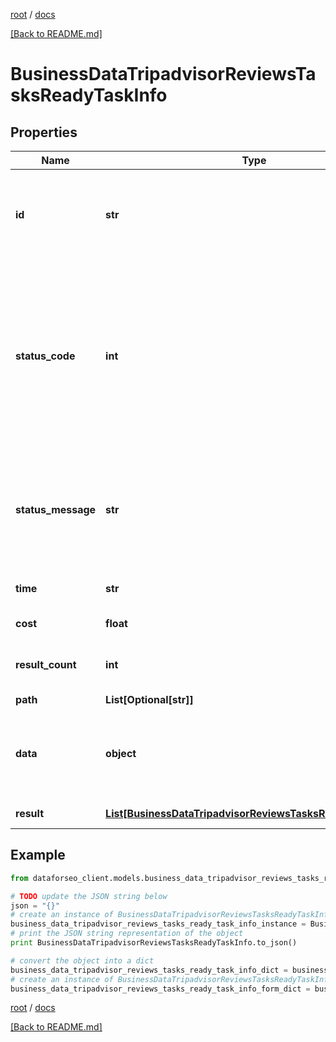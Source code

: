 [root](./../ "root") / [docs](./ "docs")

[[Back to README.md]](./../README.md "[Back to README.md]")

# BusinessDataTripadvisorReviewsTasksReadyTaskInfo

## Properties

Name | Type | Description | Notes
------------ | ------------- | ------------- | -------------
**id** | **str** | task identifier unique task identifier in our system in the UUID format | [optional]
**status_code** | **int** | status code of the task generated by DataForSEO, can be within the following range: 10000-60000 you can find the full list of the response codes here | [optional]
**status_message** | **str** | informational message of the task you can find the full list of general informational messages here | [optional]
**time** | **str** | execution time, seconds | [optional]
**cost** | **float** | total tasks cost, USD | [optional]
**result_count** | **int** | number of elements in the result array | [optional]
**path** | **List[Optional[str]]** | URL path | [optional]
**data** | **object** | contains the same parameters that you specified in the POST request | [optional]
**result** | [**List[BusinessDataTripadvisorReviewsTasksReadyResultInfo]**](BusinessDataTripadvisorReviewsTasksReadyResultInfo.md) | array of results | [optional]

## Example

```python
from dataforseo_client.models.business_data_tripadvisor_reviews_tasks_ready_task_info import BusinessDataTripadvisorReviewsTasksReadyTaskInfo

# TODO update the JSON string below
json = "{}"
# create an instance of BusinessDataTripadvisorReviewsTasksReadyTaskInfo from a JSON string
business_data_tripadvisor_reviews_tasks_ready_task_info_instance = BusinessDataTripadvisorReviewsTasksReadyTaskInfo.from_json(json)
# print the JSON string representation of the object
print BusinessDataTripadvisorReviewsTasksReadyTaskInfo.to_json()

# convert the object into a dict
business_data_tripadvisor_reviews_tasks_ready_task_info_dict = business_data_tripadvisor_reviews_tasks_ready_task_info_instance.to_dict()
# create an instance of BusinessDataTripadvisorReviewsTasksReadyTaskInfo from a dict
business_data_tripadvisor_reviews_tasks_ready_task_info_form_dict = business_data_tripadvisor_reviews_tasks_ready_task_info.from_dict(business_data_tripadvisor_reviews_tasks_ready_task_info_dict)
```

  

[root](./../ "root") / [docs](./ "docs")

[[Back to README.md]](./../README.md "[Back to README.md]")